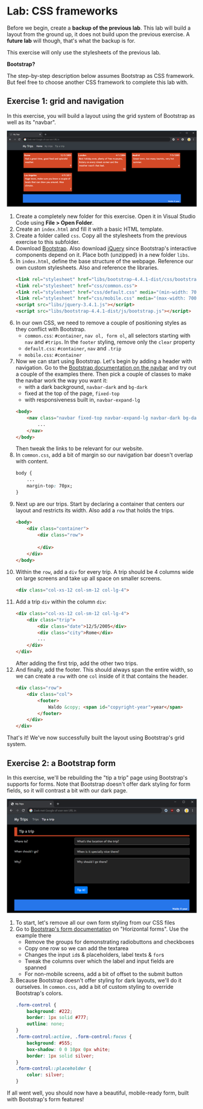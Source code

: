 # Lab: CSS frameworks

Before we begin, create a **backup of the previous lab**. This lab will build a layout from the ground up, it does not build upon the previous exercise. A **future lab** will though, that's what the backup is for.

This exercise will only use the stylesheets of the previous lab.

**Bootstrap?**

The step-by-step description below assumes Bootstrap as CSS framework. But feel free to choose another CSS framework to complete this lab with.

## Exercise 1: grid and navigation

In this exercise, you will build a layout using the grid system of Bootstrap as well as its "navbar".

![Our finished layout built with Bootstrap's grid system](lab5-bootstrap-grid-system.png)

1. Create a completely new folder for this exercise. Open it in Visual Studio Code using **File > Open Folder**.
1. Create an `index.html` and fill it with a basic HTML template.
1. Create a folder called `css`. Copy all the stylesheets from the previous exercise to this subfolder.
1. Download [Bootstrap](https://getbootstrap.com/). Also download [jQuery](https://jquery.com/) since Bootstrap's interactive components depend on it. Place both (unzipped) in a new folder `libs`.
1. In `index.html`, define the base structure of the webpage. Reference our own custom stylesheets. Also and reference the libraries.
	```html
	<link rel="stylesheet" href="libs/bootstrap-4.4.1-dist/css/bootstrap.css">
	<link rel="stylesheet" href="css/common.css">
	<link rel="stylesheet" href="css/default.css" media="(min-width: 701px)">
	<link rel="stylesheet" href="css/mobile.css" media="(max-width: 700px)">
	<script src="libs/jquery-3.4.1.js"></script>
	<script src="libs/bootstrap-4.4.1-dist/js/bootstrap.js"></script>
	```
1. In our own CSS, we need to remove a couple of positioning styles as they conflict with Bootstrap.
   * `common.css`: `#container`, `nav ol, form ol`, all selectors starting with `nav` and `#trips`. In the `footer` styling, remove only the `clear` property
   * `default.css`: `#container`, `nav` and `.trip`
   * `mobile.css`: `#container`
1. Now we can start using Bootstrap. Let's begin by adding a header with navigation. Go to the [Bootstrap documentation on the navbar](https://getbootstrap.com/docs/4.0/components/navbar/) and try out a couple of the examples there. Then pick a couple of classes to make the navbar work the way you want it:
   * with a dark background, `navbar-dark` and `bg-dark`
   * fixed at the top of the page, `fixed-top`
   * with responsiveness built in, `navbar-expand-lg`
	```html
	<body>
		<nav class="navbar fixed-top navbar-expand-lg navbar-dark bg-dark">
			...
		</nav>
	</body>
	```
   Then tweak the links to be relevant for our website.
1. In `common.css`, add a bit of margin so our navigation bar doesn't overlap with content.
	```css
	body {
		...
		margin-top: 70px;
	}
	```
1. Next up are our trips. Start by declaring a container that centers our layout and restricts its width. Also add a `row` that holds the trips.
	```html
	<body>
		<div class="container">
			<div class="row">

			</div>
		</div>
	</body>
	```
1. Within the `row`, add a `div` for every trip. A trip should be 4 columns wide on large screens and take up all space on smaller screens.
	```html
	<div class="col-xs-12 col-sm-12 col-lg-4">
	```
1. Add a trip `div` within the column `div`:
	```html
	<div class="col-xs-12 col-sm-12 col-lg-4">
		<div class="trip">
			<div class="date">12/5/2005</div>
			<div class="city">Rome</div>
			...
		</div>
	</div>
	```
	After adding the first trip, add the other two trips.
1. And finally, add the footer. This should always span the entire width, so we can create a `row` with one `col` inside of it that contains the header.
	```html
	<div class="row">
		<div class="col">
			<footer>
				Waldo &copy; <span id="copyright-year">year</span>
			</footer>
		</div>
	</div>
	```

That's it! We've now successfully built the layout using Bootstrap's grid system.

## Exercise 2: a Bootstrap form

In this exercise, we'll be rebuilding the "tip a trip" page using Bootstrap's supports for forms. Note that Bootstrap doesn't offer dark styling for form fields, so it will contrast a bit with our dark page.

![The result of this exercise: a form built with Bootstrap](lab5-bootstrap-form.png)

1. To start, let's remove all our own form styling from our CSS files
1. Go to [Bootstrap's form documentation](https://getbootstrap.com/docs/4.0/components/forms/#form-grid) on "Horizontal forms". Use the example there 
   * Remove the groups for demonstrating radiobuttons and checkboxes
   * Copy one row so we can add the textarea
   * Changes the input `id`s & placeholders, label texts & `for`s
   * Tweak the columns over which the label and input fields are spanned
   * For non-mobile screens, add a bit of offset to the submit button
1. Because Bootstrap doesn't offer styling for dark layouts, we'll do it ourselves. In `common.css`, add a bit of custom styling to override Bootstrap's colors.
	```css
	.form-control {
		background: #222;
		border: 1px solid #777;
		outline: none;
	}
	.form-control:active, .form-control:focus {
		background: #555;
		box-shadow: 0 0 10px 0px white;
		border: 1px solid silver;
	}
	.form-control::placeholder {
		color: silver;
	}
	```

If all went well, you should now have a beautiful, mobile-ready form, built with Bootstrap's form features!